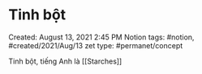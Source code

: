 # Tinh bột

Created: August 13, 2021 2:45 PM
Notion tags: #notion, #created/2021/Aug/13
zet type: #permanet/concept

Tinh bột, tiếng Anh là [[Starches]]